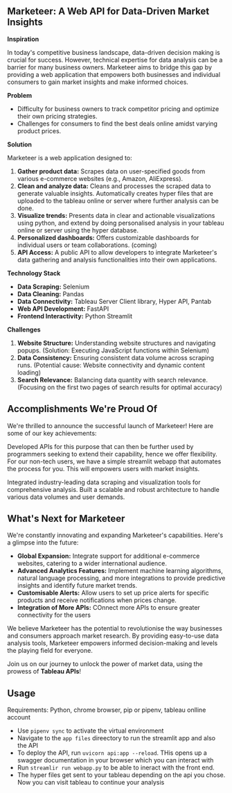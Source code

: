 ## Marketeer: A Web API for Data-Driven Market Insights

**Inspiration**

In today's competitive business landscape, data-driven decision making is crucial for success. However, technical expertise for data analysis can be a barrier for many business owners. Marketeer aims to bridge this gap by providing a web application that empowers both businesses and individual consumers to gain market insights and make informed choices.

**Problem**

- Difficulty for business owners to track competitor pricing and optimize their own pricing strategies.
- Challenges for consumers to find the best deals online amidst varying product prices.

**Solution**

Marketeer is a web application designed to:

1. **Gather product data:** Scrapes data on user-specified goods from various e-commerce websites (e.g., Amazon, AliExpress).
2. **Clean and analyze data:** Cleans and processes the scraped data to generate valuable insights. Automatically creates hyper files that are uploaded to the tableau online or server where further analysis can be done.
3. **Visualize trends:** Presents data in clear and actionable visualizations using python, and extend by doing personalised analysis in your tableau online or server using the hyper database.
4. **Personalized dashboards:** Offers customizable dashboards for individual users or team collaborations. (coming)
5. **API Access:** A public API to allow developers to integrate Marketeer's data gathering and analysis functionalities into their own applications.

**Technology Stack**

- **Data Scraping:** Selenium
- **Data Cleaning:** Pandas
- **Data Connectivity:** Tableau Server Client library, Hyper API, Pantab
- **Web API Development:** FastAPI
- **Frontend Interactivity:** Python Streamlit

**Challenges**

1. **Website Structure:** Understanding website structures and navigating popups. (Solution: Executing JavaScript functions within Selenium)
2. **Data Consistency:** Ensuring consistent data volume across scraping runs. (Potential cause: Website connectivity and dynamic content loading)
3. **Search Relevance:** Balancing data quantity with search relevance. (Focusing on the first two pages of search results for optimal accuracy)

## Accomplishments We're Proud Of

We're thrilled to announce the successful launch of Marketeer! Here are some of our key achievements:

Developed APIs for this purpose that can then be further used by programmers seeking to extend their capability, hence we offer flexibility. For our non-tech users, we have a simple streamlit webapp that automates the process for you. This will empowers users with market insights.

Integrated industry-leading data scraping and visualization tools for comprehensive analysis.
Built a scalable and robust architecture to handle various data volumes and user demands.

## What's Next for Marketeer

We're constantly innovating and expanding Marketeer's capabilities. Here's a glimpse into the future:

- **Global Expansion:** Integrate support for additional e-commerce websites, catering to a wider international audience.
- **Advanced Analytics Features:** Implement machine learning algorithms, natural language processing, and more integrations to provide predictive insights and identify future market trends.
- **Customisable Alerts:** Allow users to set up price alerts for specific products and receive notifications when prices change.
- **Integration of More APIs:** COnnect more APIs to ensure greater connectivity for the users


We believe Marketeer has the potential to revolutionise the way businesses and consumers approach market research. By providing easy-to-use data analysis tools, Marketeer empowers informed decision-making and levels the playing field for everyone.

Join us on our journey to unlock the power of market data, using the prowess of **Tableau APIs**!

## Usage
Requirements: Python, chrome browser, pip or pipenv, tableau onlline account

- Use ```pipenv sync``` to activate the virtual environment
- Navigate to the ```app files``` direectory to  run the streamlit app and also the API
- To deploy the API, run ```uvicorn api:app --reload```. THis opens up a swagger documentation in your browser which you can interact with
- Run ```streamlir run webapp.py``` to be able to ineract with the front end.
- The hyper files get sent to your tableau depending on the api you chose. Now you can visit tableau to continue your analysis

